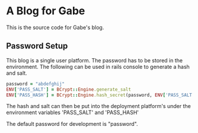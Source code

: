 # A Blog for Gabe

This is the source code for Gabe's blog.

## Password Setup
This blog is a single user platform.
The password has to be stored in the environment.
The following can be used in rails console to generate a hash and salt.

```ruby
password = "abdefghij"
ENV['PASS_SALT'] = BCrypt::Engine.generate_salt
ENV['PASS_HASH'] = BCrypt::Engine.hash_secret(password, ENV['PASS_SALT']) 
```

The hash and salt can then be put into the deployment platform's under the
environment variables 'PASS_SALT' and 'PASS_HASH'

The default password for development is "password".